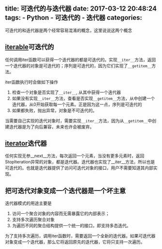 title: 可迭代的与迭代器
date: 2017-03-12 20:48:24
tags:
    - Python
    - 可迭代的
    - 迭代器
categories:
---
可迭代的和迭代器是两个经常容易混淆的概念，这里说说这两个概念
## [iterable](https://docs.python.org/3/glossary.html#term-iterable)可迭代的

任何调用iter函数可以获得一个迭代器的都是可迭代的。实现`__iter__`方法，返回一个迭代器的对象是可迭代的；序列是可迭代的，因为它们实现了`__getitem__`方法。

iter函数执行时会做如下操作

1. 检查一个对象是否实现了`__iter__`, 从其中获得一个迭代器
2. 如果没有实现`__iter__`方法，查看是否实现`__getitem__`方法，从中创建一个迭代器，从0开始获取每一个元素。正是因为这一点，序列是可迭代的
3. 如果都失败，抛出异常，对象是不可迭代的。

当需要自己实现的迭代对象时，需要实现`__iter__`方法，因为从`__getitem__`中创建迭代器是为了向后兼容，未来也许会被废弃。


## [iterator](https://docs.python.org/3/glossary.html#term-iterator)迭代器

任何实现无参__next__方法，每次返回一个元素，当没有更多元素时，返回StopIteration异常的对象，都是迭代器。迭代器也实现了__iter__方法，所以也是可迭代的。也就是迭代器提供了访问可迭代对象的接口，用户不需要知道其内部实现。

## 把可迭代对象变成一个迭代器是一个坏主意

迭代器模式的用途主要是

1. 访问一个聚合对象的内容而无需暴露它的内部表示；
2. 支持多次遍历聚合对象
3. 为遍历不同的聚合结构提供一个统一的接口，即支持多态迭代。

为了支持多次遍历，调用iter函数时，需要返回一个全新的迭代器。如果可迭代器对象变成一个迭代器，那么它将返回原先的迭代器，它将只支持一次遍历。
